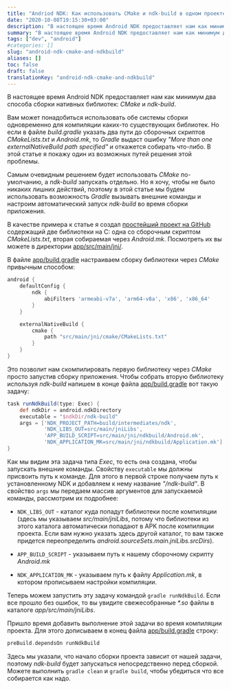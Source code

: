 ```yaml
---
title: "Andriod NDK: Как использовать CMake и ndk-build в одном проекте"
date: "2020-10-08T19:15:30+03:00"
description: "В настоящее время Android NDK предоставляет нам как минимум два способа сборки нативных библиотек: CMake и ndk-build. Проблема в том, что если вы попытаетесь использовать их совместно в одном проекте, то Gradle выдаст ошибку 'More than one externalNativeBuild path specified' и откажется собирать что-либо. В этой статье я покажу один из возможных путей решения этой проблемы."
summary: "В настоящее время Android NDK предоставляет нам как минимум два способа сборки нативных библиотек: CMake и ndk-build. Проблема в том, что если вы попытаетесь использовать их совместно в одном проекте, то Gradle выдаст ошибку 'More than one externalNativeBuild path specified' и откажется собирать что-либо. В этой статье я покажу один из возможных путей решения этой проблемы."
tags: ["dev", "android"]
#categories: []
slug: "android-ndk-cmake-and-ndkbuild"
aliases: []
toc: false
draft: false
translationKey: "android-ndk-cmake-and-ndkbuild"
---
```


В настоящее время Android NDK предоставляет нам как минимум два способа сборки нативных библиотек: *CMake* и *ndk-build*.

Вам может понадобиться использовать обе системы сборки одновременно для компиляции каких-то существующих библиотек. Но если в файле *build.gradle* указать два пути до сборочных скриптов *CMakeLists.txt* и *Android.mk*, то *Gradle* выдаст ошибку *"More than one externalNativeBuild path specified"* и откажется собирать что-либо. В этой статье я покажу один из возможных путей решения этой проблемы.

Самым очевидным решением будет использовать *CMake* по-умолчанию, а *ndk-build* запускать отдельно. Но я хочу, чтобы не было никаких лишних действий, поэтому в этой статье мы будем использовать возможность *Gradle* вызывать внешние команды и настроим автоматический запуск *ndk-build* во время сборки приложения.

В качестве примера к статье я создал [простейший проект на GitHub](https://github.com/btimofeev/android_cmake_and_ndkbuild) содержащий две библиотеки на C: одна со сборочным скриптом *CMakeLists.txt*, вторая собираемая через *Android.mk*. Посмотреть их вы можете в директории [app/src/main/jni/](https://github.com/btimofeev/android_cmake_and_ndkbuild/tree/main/app/src/main/jni).

В файле [app/build.gradle](https://github.com/btimofeev/android_cmake_and_ndkbuild/blob/main/app/build.gradle) настраиваем сборку библиотеки через *CMake* привычным способом:

```groovy
android {
    defaultConfig {
        ndk {
            abiFilters 'armeabi-v7a', 'arm64-v8a', 'x86', 'x86_64'
        }
    }

    externalNativeBuild {
        cmake {
            path "src/main/jni/cmake/CMakeLists.txt"
        }
    }
}
```

Это позволит нам скомпилировать первую библиотеку через *CMake* просто запустив сборку приложения. Чтобы собрать вторую библиотеку используя *ndk-build* напишем в конце файла [app/build.gradle](https://github.com/btimofeev/android_cmake_and_ndkbuild/blob/main/app/build.gradle) вот такую задачу:

```groovy
task runNdkBuild(type: Exec) {
    def ndkDir = android.ndkDirectory
    executable = "$ndkDir/ndk-build"
    args = ['NDK_PROJECT_PATH=build/intermediates/ndk',
            'NDK_LIBS_OUT=src/main/jniLibs',
            'APP_BUILD_SCRIPT=src/main/jni/ndkbuild/Android.mk',
            'NDK_APPLICATION_MK=src/main/jni/ndkbuild/Application.mk']
}
```

Как мы видим эта задача типа *Exec*, то есть она создана, чтобы запускать внешние команды. Свойству `executable` мы должны присвоить путь к команде. Для этого в первой строке получаем путь к установленному NDK и добавляем к нему название *"/ndk-build"*. В свойство `args` мы передаем массив аргументов для запускаемой команды, рассмотрим их подробнее:

- `NDK_LIBS_OUT` - каталог куда попадут библиотеки после компиляции (здесь мы указываем *src/main/jniLibs*, потому что библиотеки из этого каталога автоматически попадают в APK после компиляции проекта. Если вам нужно указать здесь другой каталог, то вам также придется переопределить *android.sourceSets.main.jniLibs.srcDirs*).

- `APP_BUILD_SCRIPT` - указываем путь к нашему сборочному скрипту *Android.mk*

- `NDK_APPLICATION_MK` - указываем путь к файлу *Application.mk*, в котором прописываем настройки компиляции.

Теперь можем запустить эту задачу командой `gradle runNdkBuild`. Если все прошло без ошибок, то вы увидите свежесобранные *\*.so* файлы в каталоге *app/src/main/jniLibs*. 

Пришло время добавить выполнение этой задачи во время компиляции проекта. Для этого дописываем в конец файла [app/build.gradle](https://github.com/btimofeev/android_cmake_and_ndkbuild/blob/main/app/build.gradle) строку:

```groovy
preBuild.dependsOn runNdkBuild
```

Здесь мы указали, что начало сборки проекта зависит от нашей задачи, поэтому *ndk-build* будет запускаться непосредственно перед сборкой. Можете выполнить `gradle clean` и `gradle build`, чтобы убедиться что все собирается как надо.
